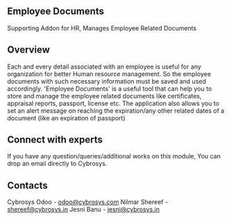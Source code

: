 Employee Documents
------------------
Supporting Addon for HR, Manages Employee Related Documents

Overview
--------
Each and every detail associated with an employee is useful for any organization for better Human resource management.
So the employee documents with such necessary information must be saved and used accordingly.
'Employee Documents' is a useful tool that can help you to store and manage the employee related
documents like certificates, appraisal reports, passport, license etc.
The application also allows you to set an alert message on reaching the expiration/any other
related dates of a document (like an expiration of passport)

Connect with experts
--------------------

If you have any question/queries/additional works on this module, You can drop an email directly to Cybrosys.

Contacts
--------

Cybrosys Odoo - odoo@cybrosys.com
Nilmar Shereef - shereef@cybrosys.in
Jesni Banu - jesni@cybrosys.in

